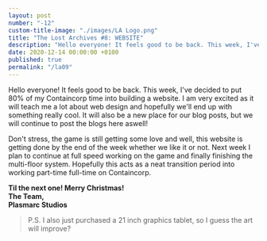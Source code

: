 ```yaml
---
layout: post
number: "-12"
custom-title-image: "./images/LA Logo.png"
title: "The Lost Archives #8: WEBSITE"
description: "Hello everyone! It feels good to be back. This week, I've decided to put 80% of my Containcorp time into building a website. I am very excited as it will teach me a lot about web design and hopefully we'll end up with something really cool. It will also be a new place for our blog posts, but we will continue to post the blogs here aswell!"
date: 2020-12-14 00:00:00 +0100
published: true
permalink: "/la09"
---
```


Hello everyone! It feels good to be back. This week, I've decided to put 80% of my Containcorp time into building a website. I am very excited as it will teach me a lot about web design and hopefully we'll end up with something really cool. It will also be a new place for our blog posts, but we will continue to post the blogs here aswell!

Don't stress, the game is still getting some love and well, this website is getting done by the end of the week whether we like it or not. Next week I plan to continue at full speed working on the game and finally finishing the multi-floor system. Hopefully this acts as a neat transition period into working part-time full-time on Containcorp.

**Til the next one! Merry Christmas!**\
**The Team,**\
**Plasmarc Studios**

> P.S. I also just purchased a 21 inch graphics tablet, so I guess the art will improve? 